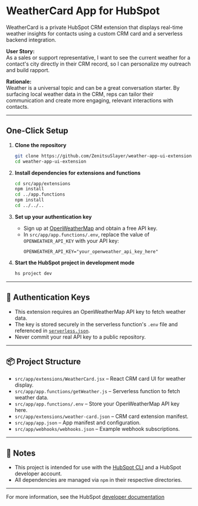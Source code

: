 # WeatherCard App for HubSpot

WeatherCard is a private HubSpot CRM extension that displays real-time weather insights for contacts using a custom CRM card and a serverless backend integration.  

**User Story:**  
As a sales or support representative, I want to see the current weather for a contact's city directly in their CRM record, so I can personalize my outreach and build rapport.

**Rationale:**  
Weather is a universal topic and can be a great conversation starter. By surfacing local weather data in the CRM, reps can tailor their communication and create more engaging, relevant interactions with contacts.

---

## One-Click Setup

1. **Clone the repository**
   ```sh
   git clone https://github.com/ZenitsuSlayer/weather-app-ui-extension-hubspot.git
   cd weather-app-ui-extension
   ```

2. **Install dependencies for extensions and functions**
   ```sh
   cd src/app/extensions
   npm install
   cd ../app.functions
   npm install
   cd ../../..
   ```

3. **Set up your authentication key**
   - Sign up at [OpenWeatherMap](https://openweathermap.org/api) and obtain a free API key.
   - In `src/app/app.functions/.env`, replace the value of `OPENWEATHER_API_KEY` with your API key:
     ```
     OPENWEATHER_API_KEY="your_openweather_api_key_here"
     ```

4. **Start the HubSpot project in development mode**
   ```sh
   hs project dev
   ```

---

## 🔑 Authentication Keys

- This extension requires an OpenWeatherMap API key to fetch weather data.
- The key is stored securely in the serverless function's `.env` file and referenced in [`serverless.json`](src/app/app.functions/serverless.json).
- Never commit your real API key to a public repository.

---

## 📦 Project Structure

- `src/app/extensions/WeatherCard.jsx` – React CRM card UI for weather display.
- `src/app/app.functions/getWeather.js` – Serverless function to fetch weather data.
- `src/app/app.functions/.env` – Store your OpenWeatherMap API key here.
- `src/app/extensions/weather-card.json` – CRM card extension manifest.
- `src/app/app.json` – App manifest and configuration.
- `src/app/webhooks/webhooks.json` – Example webhook subscriptions.

---

## 📝 Notes

- This project is intended for use with the [HubSpot CLI](https://www.npmjs.com/package/@hubspot/cli) and a HubSpot developer account.
- All dependencies are managed via `npm` in their respective directories.

---

For more information, see the HubSpot [developer documentation](https://developers.hubspot.com/docs/)
